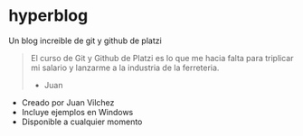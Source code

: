 # hyperblog
Un blog increible de git y github de platzi
>El curso de Git y Github de Platzi es lo que me hacia falta para triplicar mi salario y lanzarme a la industria de la ferreteria.
> - Juan

* Creado por Juan Vilchez
* Incluye ejemplos en Windows
* Disponible a cualquier momento
